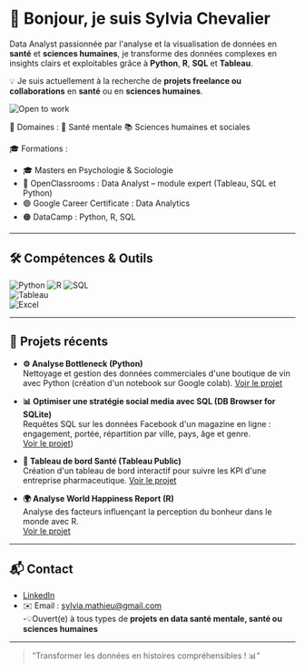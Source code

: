 # 👋 Bonjour, je suis Sylvia Chevalier

Data Analyst passionnée par l'analyse et la visualisation de données en **santé** et **sciences humaines**, je transforme des données complexes en insights clairs et exploitables grâce à **Python**, **R**, **SQL** et **Tableau**.  

💡 Je suis actuellement à la recherche de **projets freelance ou collaborations** en **santé** ou en **sciences humaines**.  

![Open to work](https://img.shields.io/badge/Open%20to%20Work-Freelance-green?style=flat-square)

🎯 Domaines : 🧠 Santé mentale 📚 Sciences humaines et sociales

   🎓 Formations :  
- 🎓 Masters en Psychologie & Sociologie  
- 📘 OpenClassrooms : Data Analyst – module expert (Tableau, SQL et Python)  
- 🟢 Google Career Certificate : Data Analytics  
- 🟠 DataCamp : Python, R, SQL

---

## 🛠 Compétences & Outils

![Python](https://img.shields.io/badge/-Python-3776AB?style=flat-square&logo=python&logoColor=white) 
![R](https://img.shields.io/badge/-R-276DC3?style=flat-square&logo=r&logoColor=white) 
![SQL](https://img.shields.io/badge/-SQL-00758F?style=flat-square&logo=postgresql&logoColor=white)  
![Tableau](https://img.shields.io/badge/-Tableau-E97627?style=flat-square&logo=tableau&logoColor=white)  
![Excel](https://img.shields.io/badge/-Excel-217346?style=flat-square&logo=microsoft-excel&logoColor=white)  

---

## 📂 Projets récents

- **⚙️ Analyse Bottleneck (Python)**  
  Nettoyage et gestion des données commerciales d'une boutique de vin avec Python (création d'un notebook sur Google colab).
   [Voir le projet](https://github.com/sylvia-chevalier-data/BottleNeck)

- **📊 Optimiser une stratégie social media avec SQL (DB Browser for SQLite)**  
   Requêtes SQL sur les données Facebook d'un magazine en ligne : engagement, portée, répartition par ville, pays, âge et genre.  
  [Voir le projet](https://github.com/sylvia-chevalier-data/social-media/blob/main/Diapos%20projet%202%20SQL%20version%20finale.pptx))

- **💉 Tableau de bord Santé (Tableau Public)**  
  Création d'un tableau de bord interactif pour suivre les KPI d'une entreprise pharmaceutique.
  [Voir le projet](https://github.com/tonpseudo/dashboard-sante)

- **🌍 Analyse World Happiness Report (R)**  
  Analyse des facteurs influençant la perception du bonheur dans le monde avec R.  
  [Voir le projet](https://github.com/sylvia-chevalier-data/World-Happiness-Report-2024/blob/main/README.md)

--- 

## 📬 Contact

- [LinkedIn](https://www.linkedin.com/in/sylvia-chevalier-data-analyst)  
- ✉️ Email : sylvia.mathieu@gmail.com  
-💡Ouvert(e) à tous types de **projets en data santé mentale, santé ou sciences humaines**

---

> "Transformer les données en histoires compréhensibles ! 📊"
